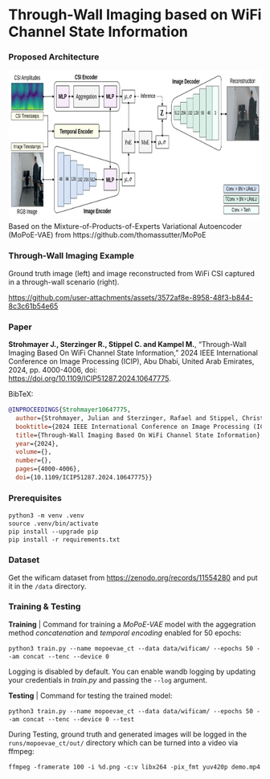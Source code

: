 # Through-Wall Imaging based on WiFi Channel State Information

### Proposed Architecture

<img src="resources/pipeline.svg" alt="Pipeline Diagram" width="1000" height="300">
Based on the Mixture-of-Products-of-Experts Variational Autoencoder (MoPoE-VAE) from https://github.com/thomassutter/MoPoE

### Through-Wall Imaging Example
Ground truth image (left) and image reconstructed from WiFi CSI captured in a through-wall scenario (right).

https://github.com/user-attachments/assets/3572af8e-8958-48f3-b844-8c3c61b54e65

### Paper
**Strohmayer J., Sterzinger R., Stippel C. and Kampel M.**, “Through-Wall Imaging Based On WiFi Channel State Information,” 2024 IEEE International Conference on Image Processing (ICIP), Abu Dhabi, United Arab Emirates, 2024, pp. 4000-4006, doi: https://doi.org/10.1109/ICIP51287.2024.10647775.

BibTeX:
```BibTeX
@INPROCEEDINGS{Strohmayer10647775,
  author={Strohmayer, Julian and Sterzinger, Rafael and Stippel, Christian and Kampel, Martin},
  booktitle={2024 IEEE International Conference on Image Processing (ICIP)}, 
  title={Through-Wall Imaging Based On WiFi Channel State Information}, 
  year={2024},
  volume={},
  number={},
  pages={4000-4006},
  doi={10.1109/ICIP51287.2024.10647775}}
```

### Prerequisites
```
python3 -m venv .venv
source .venv/bin/activate
pip install --upgrade pip
pip install -r requirements.txt
```

### Dataset
Get the wificam dataset from https://zenodo.org/records/11554280 and put it in the `/data` directory.

### Training & Testing

**Training** | Command for training a *MoPoE-VAE* model with the aggegration method *concatenation* and *temporal encoding* enabled for 50 epochs:

```
python3 train.py --name mopoevae_ct --data data/wificam/ --epochs 50 --am concat --tenc --device 0
```
Logging is disabled by default. You can enable wandb logging by updating your credentials in *train.py* and passing the `--log` argument.

**Testing** | Command for testing the trained model:

```
python3 train.py --name mopoevae_ct --data data/wificam/ --epochs 50 --am concat --tenc --device 0 --test
```
During Testing, ground truth and generated images will be logged in the `runs/mopoevae_ct/out/` directory which can be turned into a video via ffmpeg:
```
ffmpeg -framerate 100 -i %d.png -c:v libx264 -pix_fmt yuv420p demo.mp4
```

